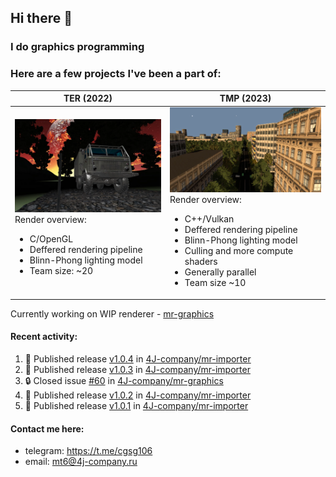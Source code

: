 ## Hi there 👋
### I do graphics programming
### Here are a few projects I've been a part of:  

TER (2022)            |  TMP (2023)
-------------------------|-------------------------
![](images/ter_screenshot_00_upscaled.webp) Render overview: <br><ul><li> C/OpenGL <li> Deffered rendering pipeline <li> Blinn-Phong lighting model <li> Team size: ~20 | ![](images/tmp_screenshot_01_upscaled.webp) Render overview: <br><ul><li> C++/Vulkan <li> Deffered rendering pipeline <li> Blinn-Phong lighting model <li> Culling and more compute shaders <li> Generally parallel <li> Team size ~10

Currently working on WIP renderer - [mr-graphics](https://github.com/4J-company/mr-graphics)  

#### Recent activity:
<!--START_SECTION:activity-->
1. 🚀 Published release [v1.0.4](https://github.com/4J-company/mr-importer/releases/tag/v1.0.4) in [4J-company/mr-importer](https://github.com/4J-company/mr-importer)
2. 🚀 Published release [v1.0.3](https://github.com/4J-company/mr-importer/releases/tag/v1.0.3) in [4J-company/mr-importer](https://github.com/4J-company/mr-importer)
3. 🔒 Closed issue [#60](https://github.com/4J-company/mr-graphics/issues/60) in [4J-company/mr-graphics](https://github.com/4J-company/mr-graphics)
4. 🚀 Published release [v1.0.2](https://github.com/4J-company/mr-importer/releases/tag/v1.0.2) in [4J-company/mr-importer](https://github.com/4J-company/mr-importer)
5. 🚀 Published release [v1.0.1](https://github.com/4J-company/mr-importer/releases/tag/v1.0.1) in [4J-company/mr-importer](https://github.com/4J-company/mr-importer)
<!--END_SECTION:activity-->

#### Contact me here:
 - telegram: https://t.me/cgsg106
 - email:    mt6@4j-company.ru

